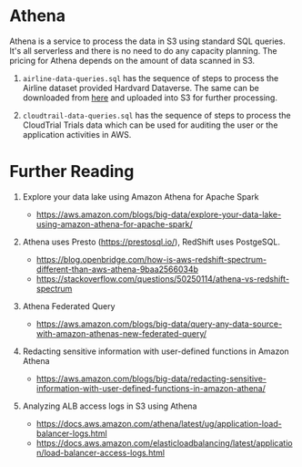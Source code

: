 # Athena

Athena is a service to process the data in S3 using standard SQL queries. It's all serverless and there is no need to do any capacity planning. The pricing for Athena depends on the amount of data scanned in S3.

1. `airline-data-queries.sql` has the sequence of steps to process the Airline dataset provided Hardvard Dataverse. The same can be downloaded from [here](https://dataverse.harvard.edu/dataset.xhtml?persistentId=doi:10.7910/DVN/HG7NV7) and uploaded into S3 for further processing.

1. `cloudtrail-data-queries.sql` has the sequence of steps to process the CloudTrial Trials data which can be used for auditing the user or the application activities in AWS.

# Further Reading

1. Explore your data lake using Amazon Athena for Apache Spark
    - https://aws.amazon.com/blogs/big-data/explore-your-data-lake-using-amazon-athena-for-apache-spark/

1. Athena uses Presto (https://prestosql.io/), RedShift uses PostgeSQL.
    - https://blog.openbridge.com/how-is-aws-redshift-spectrum-different-than-aws-athena-9baa2566034b
    - https://stackoverflow.com/questions/50250114/athena-vs-redshift-spectrum

1. Athena Federated Query
    - https://aws.amazon.com/blogs/big-data/query-any-data-source-with-amazon-athenas-new-federated-query/

1. Redacting sensitive information with user-defined functions in Amazon Athena
    - https://aws.amazon.com/blogs/big-data/redacting-sensitive-information-with-user-defined-functions-in-amazon-athena/

1. Analyzing ALB access logs in S3 using Athena
    - https://docs.aws.amazon.com/athena/latest/ug/application-load-balancer-logs.html
    - https://docs.aws.amazon.com/elasticloadbalancing/latest/application/load-balancer-access-logs.html
    